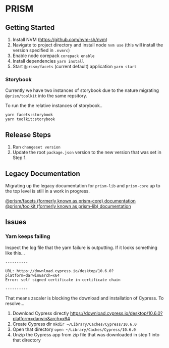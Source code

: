 # PRISM

## Getting Started

1. Install NVM (https://github.com/nvm-sh/nvm)
2. Navigate to project directory and install node `nvm use` (this will install the version specified in `.nvmrc`)
3. Enable node corepack `corepack enable`
4. Install dependencies `yarn install`
5. Start `@prism/facets` (current default) application `yarn start`

### Storybook

Currently we have two instances of storybook due to the nature migrating `@prism/toolkit` into the same repsitory.

To run the the relative instances of storybook..

```
yarn facets:storybook
yarn toolkit:storybook
```

## Release Steps

1. Run `changeset version`
2. Update the root `package.json` version to the new version that was set in Step 1.

## Legacy Documentation

Migrating up the legacy documentation for `prism-lib` and `prism-core` up to the top level is still in a work in progress.

[@prism/facets (formerly known as prism-core) documentation](packages/facets/README.md)<br />
[@prism/toolkit (formerly known as prism-lib) documentation](packages/toolkit/README.md)

## Issues

### Yarn keeps failing

Inspect the log file that the yarn failure is outputting. If it looks something like this...

```
----------

URL: https://download.cypress.io/desktop/10.6.0?platform=darwin&arch=x64
Error: self signed certificate in certificate chain

----------
```

That means zscaler is blocking the download and installation of Cypress. To resolve...

1. Download Cypress directly https://download.cypress.io/desktop/10.6.0?platform=darwin&arch=x64
2. Create Cypress dir `mkdir ~/Library/Caches/Cypress/10.6.0`
3. Open that directory `open ~/Library/Caches/Cypress/10.6.0`
4. Unzip the Cypress app from zip file that was downloaded in step 1 into that directory
